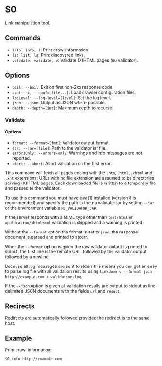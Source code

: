 $0
==

Link manipulation tool.

## Commands

* `info: info, i`: Print crawl information.
* `ls: list, ls`: Print discovered links.
* `validate: validate, v`: Validate (X)HTML pages (nu validator).

## Options

* `bail: --bail`: Exit on first non-2xx response code.
* `conf: -c, --conf=[file...]`: Load crawler configuration files.
* `logLevel: --log-level=[level]`: Set the log level.
* `json: --json`: Output as JSON where possible.
* `depth: --depth=[int]`: Maximum depth to recurse.

### Validate

#### Options

* `format: --format=[fmt]`: Validator output format.
* `jar: --jar=[file]`: Path to the validator jar file.
* `errorsOnly: --errors-only`: Warnings and info messages are not reported.
* `abort: --abort`: Abort validation on the first error.

This command will fetch all pages ending with the `.htm`, `.html`, `.xhtml` and `.xht` extensions; URLs with no file extension are assumed to be directories serving (X)HTML pages. Each downloaded file is written to a temporary file and passed to the validator.

To use this command you must have java(1) installed (version 8 is recommended) and specify the path to the nu validator jar by setting `--jar` or the environment variable `NU_VALIDATOR_JAR`. 

If the server responds with a MIME type other than `text/html` or `application/xhtml+xml` validation is skipped and a warning is printed.

Without the `--format` option the format is set to `json`; the response document is parsed and printed to stderr.

When the `--format` option is given the raw validator output is printed to stdout, the first line is the remote URL, followed by the validator output followed by a newline.

Because all log messages are sent to stderr this means you can get an easy to parse log file with all validation results using `linkdown v --format json http://example.com > validation.log`.

If the `--json` option is given all validation results are output to stdout as line-delimited JSON documents with the fields `url` and `result`.

## Redirects

Redirects are automatically followed provided the redirect is to the same host.

## Example

Print crawl information:

```
$0 info http://example.com
```
